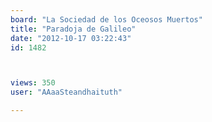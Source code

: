 ```yaml
---
board: "La Sociedad de los Oceosos Muertos"
title: "Paradoja de Galileo"
date: "2012-10-17 03:22:43"
id: 1482



views: 350
user: "AAaaSteandhaituth"

---
```

